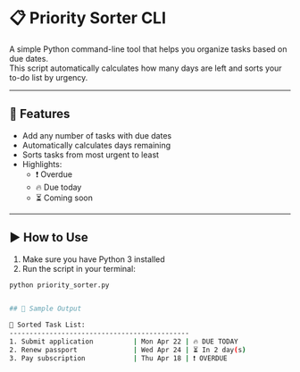 # 📋 Priority Sorter CLI

A simple Python command-line tool that helps you organize tasks based on due dates.  
This script automatically calculates how many days are left and sorts your to-do list by urgency.

---

## 🔧 Features

- Add any number of tasks with due dates
- Automatically calculates days remaining
- Sorts tasks from most urgent to least
- Highlights:
  - ❗ Overdue
  - 🔥 Due today
  - ⏳ Coming soon

---

## ▶️ How to Use

1. Make sure you have Python 3 installed
2. Run the script in your terminal:

```bash
python priority_sorter.py


## 🧪 Sample Output

🧠 Sorted Task List:
---------------------------------------------
1. Submit application          | Mon Apr 22 | 🔥 DUE TODAY
2. Renew passport              | Wed Apr 24 | ⏳ In 2 day(s)
3. Pay subscription            | Thu Apr 18 | ❗ OVERDUE

